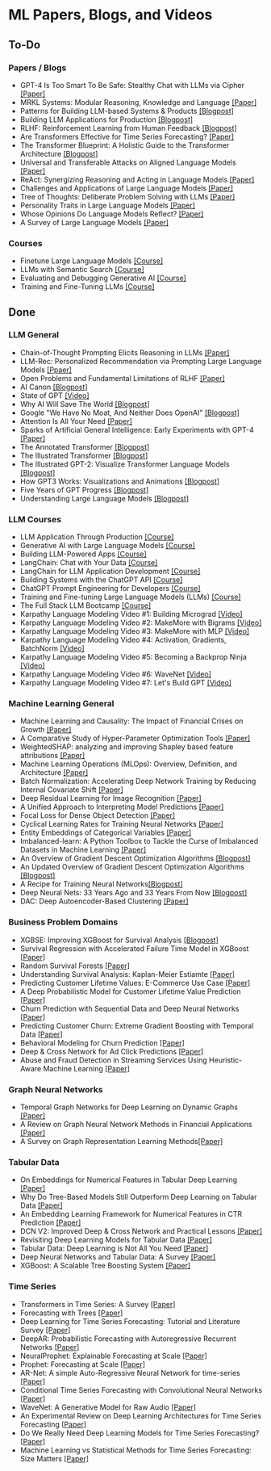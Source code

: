 # ML Papers, Blogs, and Videos

## To-Do
### Papers / Blogs
* GPT-4 Is Too Smart To Be Safe: Stealthy Chat with LLMs via Cipher [[Paper]](https://arxiv.org/abs/2308.06463)
* MRKL Systems: Modular Reasoning, Knowledge and Language [[Paper]](https://arxiv.org/abs/2205.00445)
* Patterns for Building LLM-based Systems & Products [[Blogpost]](https://eugeneyan.com/writing/llm-patterns/)
* Building LLM Applications for Production [[Blogpost]](https://huyenchip.com/2023/04/11/llm-engineering.html)
* RLHF: Reinforcement Learning from Human Feedback [[Blogpost]](https://huyenchip.com/2023/05/02/rlhf.html)
* Are Transformers Effective for Time Series Forecasting? [[Paper]](https://arxiv.org/abs/2205.13504)
* The Transformer Blueprint: A Holistic Guide to the Transformer Architecture [[Blogpost]](https://deeprevision.github.io/posts/001-transformer/)
* Universal and Transferable Attacks on Aligned Language Models [[Paper]](https://llm-attacks.org)
* ReAct: Synergizing Reasoning and Acting in Language Models [[Paper]](https://arxiv.org/abs/2210.03629)
* Challenges and Applications of Large Language Models [[Paper]](https://arxiv.org/abs/2307.10169)
* Tree of Thoughts: Deliberate Problem Solving with LLMs [[Paper]](https://arxiv.org/abs/2305.10601)
* Personality Traits in Large Language Models [[Paper]](https://arxiv.org/abs/2307.00184)
* Whose Opinions Do Language Models Reflect? [[Paper]](https://arxiv.org/abs/2303.17548)
* A Survey of Large Language Models [[Paper]](https://arxiv.org/abs/2303.18223)

### Courses
* Finetune Large Language Models [[Course]](https://www.deeplearning.ai/short-courses/finetuning-large-language-models/)
* LLMs with Semantic Search [[Course]](https://www.deeplearning.ai/short-courses/large-language-models-semantic-search/)
* Evaluating and Debugging Generative AI [[Course]](https://www.deeplearning.ai/short-courses/evaluating-debugging-generative-ai/)
* Training and Fine-Tuning LLMs [[Course]](https://www.wandb.courses/courses/training-fine-tuning-LLMs)

## Done
### LLM General
* Chain-of-Thought Prompting Elicits Reasoning in LLMs [[Paper]](https://arxiv.org/abs/2201.11903)
* LLM-Rec: Personalized Recommendation via Prompting Large Language Models [[Ppaer]](https://arxiv.org/abs/2307.15780)
* Open Problems and Fundamental Limitations of RLHF [[Paper]](https://arxiv.org/abs/2307.15217)
* AI Canon [[Blogpost]](https://a16z.com/2023/05/25/ai-canon/)
* State of GPT [[Video]](https://youtu.be/bZQun8Y4L2A)
* Why AI Will Save The World [[Blogpost]](https://a16z.com/2023/06/06/ai-will-save-the-world/)
* Google "We Have No Moat, And Neither Does OpenAI" [[Blogpost]](https://www.semianalysis.com/p/google-we-have-no-moat-and-neither)
* Attention Is All Your Need [[Paper]](https://arxiv.org/abs/1706.03762)
* Sparks of Artificial General Intelligence: Early Experiments with GPT-4 [[Paper]](https://arxiv.org/pdf/2303.12712.pdf)
* The Annotated Transformer [[Blogpost]](http://nlp.seas.harvard.edu/annotated-transformer/)
* The Illustrated Transformer [[Blogpost]](https://jalammar.github.io/illustrated-transformer/)
* The Illustrated GPT-2: Visualize Transformer Language Models [[Blogpost]](https://jalammar.github.io/illustrated-gpt2/)
* How GPT3 Works: Visualizations and Animations [[Blogpost]](https://jalammar.github.io/how-gpt3-works-visualizations-animations/)
* Five Years of GPT Progress [[Blogpost]](https://finbarr.ca/five-years-of-gpt-progress/)
* Understanding Large Language Models [[Blogpost]](https://magazine.sebastianraschka.com/p/understanding-large-language-models)

### LLM Courses
* LLM Application Through Production [[Course]](https://www.edx.org/course/large-language-models-application-through-production)
* Generative AI with Large Language Models [[Course]](https://www.coursera.org/learn/generative-ai-with-llms)
* Building LLM-Powered Apps [[Course]](https://www.wandb.courses/courses/building-llm-powered-apps)
* LangChain: Chat with Your Data [[Course]](https://www.deeplearning.ai/short-courses/langchain-chat-with-your-data/)
* LangChain for LLM Application Development [[Course]](https://www.deeplearning.ai/short-courses/langchain-for-llm-application-development/)
* Building Systems with the ChatGPT API [[Course]](https://www.deeplearning.ai/short-courses/building-systems-with-chatgpt/)
* ChatGPT Prompt Engineering for Developers [[Course]](https://www.deeplearning.ai/short-courses/chatgpt-prompt-engineering-for-developers/)
* Training and Fine-tuning Large Language Models (LLMs) [[Course]](https://www.wandb.courses/courses/training-fine-tuning-LLMs)
* The Full Stack LLM Bootcamp [[Course]](https://fullstackdeeplearning.com/llm-bootcamp/spring-2023/)
* Karpathy Language Modeling Video #1: Building Micrograd [[Video]](https://youtu.be/VMj-3S1tku0)
* Karpathy Language Modeling Video #2: MakeMore with Bigrams [[Video]](https://youtu.be/PaCmpygFfXo)
* Karpathy Language Modeling Video #3: MakeMore with MLP [[Video]](https://youtu.be/TCH_1BHY58I)
* Karpathy Language Modeling Video #4: Activation, Gradients, BatchNorm [[Video]](https://youtu.be/P6sfmUTpUmc)
* Karpathy Language Modeling Video #5: Becoming a Backprop Ninja [[Video]](https://youtu.be/q8SA3rM6ckI)
* Karpathy Language Modeling Video #6: WaveNet [[Video]](https://youtu.be/t3YJ5hKiMQ0)
* Karpathy Language Modeling Video #7: Let's Build GPT [[Video]](https://youtu.be/kCc8FmEb1nY)

### Machine Learning General
* Machine Learning and Causality: The Impact of Financial Crises on Growth [[Paper]](shorturl.at/izFMR)
* A Comparative Study of Hyper-Parameter Optimization Tools [[Paper]](https://arxiv.org/abs/2201.06433)
* WeightedSHAP: analyzing and improving Shapley based feature attributions [[Paper]](https://arxiv.org/abs/2209.13429)
* Machine Learning Operations (MLOps): Overview, Definition, and Architecture [[Paper]](https://arxiv.org/abs/2205.02302)
* Batch Normalization: Accelerating Deep Network Training by Reducing Internal Covariate Shift [[Paper]](https://arxiv.org/abs/1502.03167)
* Deep Residual Learning for Image Recognition [[Paper]](https://arxiv.org/abs/1512.03385)
* A Unified Approach to Interpreting Model Predictions [[Paper]](https://arxiv.org/abs/1705.07874)
* Focal Loss for Dense Object Detection [[Paper]](https://arxiv.org/abs/1708.02002)
* Cyclical Learning Rates for Training Neural Networks [[Paper]](https://arxiv.org/abs/1506.01186)
* Entity Embeddings of Categorical Variables [[Paper]](https://arxiv.org/abs/1604.06737)
* Imbalanced-learn: A Python Toolbox to Tackle the Curse of Imbalanced Datasets in Machine Learning [[Paper]](https://arxiv.org/abs/1609.06570)
* An Overview of Gradient Descent Optimization Algorithms [[Blogpost]](https://ruder.io/optimizing-gradient-descent/)
* An Updated Overview of Gradient Descent Optimization Algorithms [[Blogpost]](https://johnchenresearch.github.io/demon/)
* A Recipe for Training Neural Networks[[Blogpost]](https://karpathy.github.io/2019/04/25/recipe/)
* Deep Neural Nets: 33 Years Ago and 33 Years From Now [[Blogpost]](https://karpathy.github.io/2022/03/14/lecun1989/)
* DAC: Deep Autoencoder-Based Clustering [[Paper]](https://arxiv.org/abs/2102.07472)

### Business Problem Domains
* XGBSE: Improving XGBoost for Survival Analysis [[Blogpost]](https://towardsdatascience.com/xgbse-improving-xgboost-for-survival-analysis-393d47f1384a)
* Survival Regression with Accelerated Failure Time Model in XGBoost [[Paper]](https://arxiv.org/abs/2006.04920)
* Random Survival Forests [[Paper]](https://arxiv.org/abs/0811.1645)
* Understanding Survival Analysis: Kaplan-Meier Estiamte [[Paper]](https://www.ncbi.nlm.nih.gov/pmc/articles/PMC3059453/)
* Predicting Customer Lifetime Values: E-Commerce Use Case [[Paper]](https://arxiv.org/abs/2102.05771)
* A Deep Probabilistic Model for Customer Lifetime Value Prediction [[Paper]](https://arxiv.org/abs/1912.07753)
* Churn Prediction with Sequential Data and Deep Neural Networks [[Paper]](https://arxiv.org/abs/1909.11114)
* Predicting Customer Churn: Extreme Gradient Boosting with Temporal Data [[Paper]](https://arxiv.org/abs/1802.03396)
* Behavioral Modeling for Churn Prediction [[Paper]](https://arxiv.org/abs/1512.06430)
* Deep & Cross Network for Ad Click Predictions [[Paper]](https://arxiv.org/abs/1708.05123)
* Abuse and Fraud Detection in Streaming Services Using Heuristic-Aware Machine Learning [[Paper]](https://arxiv.org/abs/2203.02124)

### Graph Neural Networks
* Temporal Graph Networks for Deep Learning on Dynamic Graphs [[Paper]](https://arxiv.org/abs/2006.10637)
* A Review on Graph Neural Network Methods in Financial Applications [[Paper]](https://arxiv.org/abs/2111.15367)
* A Survey on Graph Representation Learning Methods[[Paper]](https://arxiv.org/abs/2204.01855v2)

### Tabular Data
* On Embeddings for Numerical Features in Tabular Deep Learning [[Paper]](https://arxiv.org/abs/2203.05556)
* Why Do Tree-Based Models Still Outperform Deep Learning on Tabular Data [[Paper]](https://arxiv.org/abs/2207.08815)
* An Embedding Learning Framework for Numerical Features in CTR Prediction [[Paper]](https://arxiv.org/abs/2012.08986)
* DCN V2: Improved Deep & Cross Network and Practical Lessons [[Paper]](https://arxiv.org/abs/2008.13535)
* Revisiting Deep Learning Models for Tabular Data [[Paper]](https://arxiv.org/abs/2106.11959)
* Tabular Data: Deep Learning is Not All You Need [[Paper]](https://arxiv.org/abs/2106.03253?source=mlcontests)
* Deep Neural Networks and Tabular Data: A Survey [[Paper]](https://arxiv.org/abs/2110.01889)
* XGBoost: A Scalable Tree Boosting System [[Paper]](https://arxiv.org/abs/1603.02754)

### Time Series
* Transformers in Time Series: A Survey [[Paper]](https://arxiv.org/abs/2202.07125)
* Forecasting with Trees [[Paper]](https://www.sciencedirect.com/science/article/pii/S0169207021001679)
* Deep Learning for Time Series Forecasting: Tutorial and Literature Survey [[Paper]](https://arxiv.org/abs/2004.10240)
* DeepAR: Probabilistic Forecasting with Autoregressive Recurrent Networks [[Paper]](https://arxiv.org/abs/1704.04110)
* NeuralProphet: Explainable Forecasting at Scale [[Paper]](https://arxiv.org/abs/2111.15397)
* Prophet: Forecasting at Scale [[Paper]](https://peerj.com/preprints/3190.pdf)
* AR-Net: A simple Auto-Regressive Neural Network for time-series [[Paper]](https://arxiv.org/abs/1911.12436)
* Conditional Time Series Forecasting with Convolutional Neural Networks [[Paper]](https://arxiv.org/abs/1703.04691)
* WaveNet: A Generative Model for Raw Audio [[Paper]](https://arxiv.org/abs/1609.03499)
* An Experimental Review on Deep Learning Architectures for Time Series Forecasting [[Paper]](https://arxiv.org/abs/2103.12057)
* Do We Really Need Deep Learning Models for Time Series Forecasting? [[Paper]](https://arxiv.org/abs/2101.02118)
* Machine Learning vs Statistical Methods for Time Series Forecasting: Size Matters [[Paper]](https://arxiv.org/abs/1909.13316)
